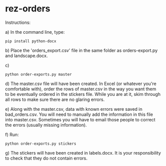 # rez-orders
Instructions:

a) In the command line, type:
```
pip install python-docx
```

b) Place the 'orders_export.csv' file in the same folder as orders-export.py and landscape.docx.

c)
```
python order-exports.py master
```

d) The master.csv file will have been created. In Excel (or whatever you're comfortable with), order the rows of master.csv in the way you want them to be eventually ordered in the stickers file. While you are at it, skim through all rows to make sure there are no glaring errors. 

e) Along with the master.csv, data with known errors were saved in bad_orders.csv. You will need to manually add the information in this file into master.csv. Sometimes you will have to email those people to correct the errors (usually missing information).

f) Run:
```
python order-exports.py stickers
```

g) The stickers will have been created in labels.docx. It is your responsibility to check that they do not contain errors.
